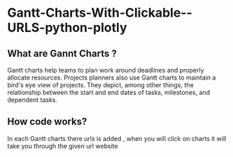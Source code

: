 # Gantt-Charts-With-Clickable--URLS-python-plotly
## What are Gannt Charts ? 
Gantt charts help teams to plan work around deadlines and properly allocate resources. Projects planners also use Gantt charts to maintain a bird's eye view of projects. They depict, among other things, the relationship between the start and end dates of tasks, milestones, and dependent tasks.
## How code works?
In each Gantt charts there  urls is  added , when you will click on charts it will take you through the given url website
